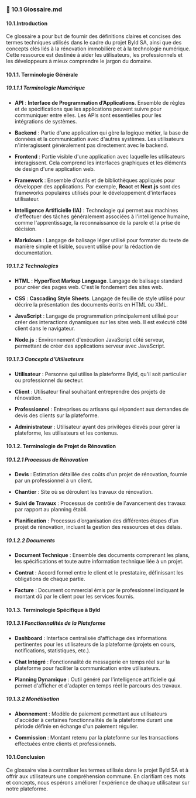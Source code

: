### 📖 10.1 Glossaire.md

#### 10.1.Introduction
Ce glossaire a pour but de fournir des définitions claires et concises des termes techniques utilisés dans le cadre du projet Byld SA, ainsi que des concepts clés liés à la rénovation immobilière et à la technologie numérique. Cette ressource est destinée à aider les utilisateurs, les professionnels et les développeurs à mieux comprendre le jargon du domaine.

#### 10.1.1. Terminologie Générale

##### 10.1.1.1 Terminologie Numérique

- **API** : **Interface de Programmation d’Applications**. Ensemble de règles et de spécifications que les applications peuvent suivre pour communiquer entre elles. Les APIs sont essentielles pour les intégrations de systèmes.

- **Backend** : Partie d'une application qui gère la logique métier, la base de données et la communication avec d'autres systèmes. Les utilisateurs n'interagissent généralement pas directement avec le backend.

- **Frontend** : Partie visible d'une application avec laquelle les utilisateurs interagissent. Cela comprend les interfaces graphiques et les éléments de design d'une application web.

- **Framework** : Ensemble d'outils et de bibliothèques appliqués pour développer des applications. Par exemple, **React** et **Next.js** sont des frameworks populaires utilisés pour le développement d'interfaces utilisateur.

- **Intelligence Artificielle (IA)** : Technologie qui permet aux machines d'effectuer des tâches généralement associées à l'intelligence humaine, comme l'apprentissage, la reconnaissance de la parole et la prise de décision.

- **Markdown** : Langage de balisage léger utilisé pour formater du texte de manière simple et lisible, souvent utilisé pour la rédaction de documentation.

##### 10.1.1.2 Technologies

- **HTML** : **HyperText Markup Language**. Langage de balisage standard pour créer des pages web. C'est le fondement des sites web.

- **CSS** : **Cascading Style Sheets**. Langage de feuille de style utilisé pour décrire la présentation des documents écrits en HTML ou XML.

- **JavaScript** : Langage de programmation principalement utilisé pour créer des interactions dynamiques sur les sites web. Il est exécuté côté client dans le navigateur.

- **Node.js** : Environnement d'exécution JavaScript côté serveur, permettant de créer des applications serveur avec JavaScript.

##### 10.1.1.3 Concepts d'Utilisateurs

- **Utilisateur** : Personne qui utilise la plateforme Byld, qu'il soit particulier ou professionnel du secteur.

- **Client** : Utilisateur final souhaitant entreprendre des projets de rénovation.

- **Professionnel** : Entreprises ou artisans qui répondent aux demandes de devis des clients sur la plateforme.

- **Administrateur** : Utilisateur ayant des privilèges élevés pour gérer la plateforme, les utilisateurs et les contenus.

#### 10.1.2. Terminologie de Projet de Rénovation

##### 10.1.2.1 Processus de Rénovation

- **Devis** : Estimation détaillée des coûts d'un projet de rénovation, fournie par un professionnel à un client.

- **Chantier** : Site où se déroulent les travaux de rénovation.

- **Suivi de Travaux** : Processus de contrôle de l'avancement des travaux par rapport au planning établi.

- **Planification** : Processus d’organisation des différentes étapes d’un projet de rénovation, incluant la gestion des ressources et des délais.

##### 10.1.2.2 Documents

- **Document Technique** : Ensemble des documents comprenant les plans, les spécifications et toute autre information technique liée à un projet.

- **Contrat** : Accord formel entre le client et le prestataire, définissant les obligations de chaque partie.

- **Facture** : Document commercial émis par le professionnel indiquant le montant dû par le client pour les services fournis.

#### 10.1.3. Terminologie Spécifique à Byld

##### 10.1.3.1 Fonctionnalités de la Plateforme

- **Dashboard** : Interface centralisée d'affichage des informations pertinentes pour les utilisateurs de la plateforme (projets en cours, notifications, statistiques, etc.).

- **Chat Intégré** : Fonctionnalité de messagerie en temps réel sur la plateforme pour faciliter la communication entre utilisateurs.

- **Planning Dynamique** : Outil généré par l'intelligence artificielle qui permet d'afficher et d'adapter en temps réel le parcours des travaux.

##### 10.1.3.2 Monétisation

- **Abonnement** : Modèle de paiement permettant aux utilisateurs d'accéder à certaines fonctionnalités de la plateforme durant une période définie en échange d'un paiement régulier.

- **Commission** : Montant retenu par la plateforme sur les transactions effectuées entre clients et professionnels.

#### 10.1.Conclusion
Ce glossaire vise à centraliser les termes utilisés dans le projet Byld SA et à offrir aux utilisateurs une compréhension commune. En clarifiant ces mots et concepts, nous espérons améliorer l'expérience de chaque utilisateur sur notre plateforme.